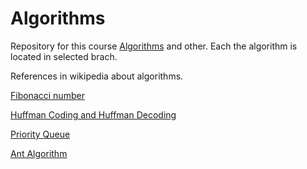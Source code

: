 # Algorithms
Repository for this course [Algorithms](https://stepik.org/course/217/syllabus) and other.
Each the algorithm is located in selected brach.

References in wikipedia about algorithms.

[Fibonacci number](https://en.wikipedia.org/wiki/Fibonacci_number)

[Huffman Coding and Huffman Decoding](https://en.wikipedia.org/wiki/Huffman_coding)

[Priority Queue](https://en.wikipedia.org/wiki/Priority_queue)

[Ant Algorithm](https://en.wikipedia.org/wiki/Ant_colony_optimization_algorithms)
